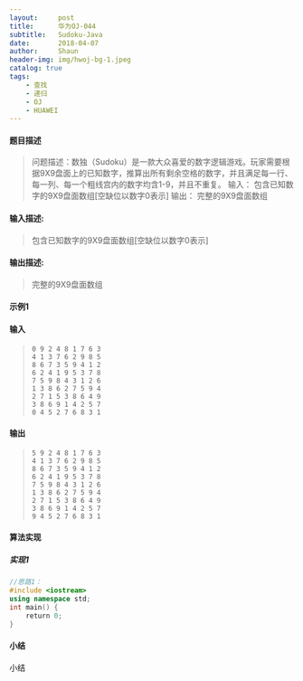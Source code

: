 ```yaml
---
layout:     post
title:      华为OJ-044
subtitle:   Sudoku-Java
date:       2018-04-07
author:     Shaun
header-img: img/hwoj-bg-1.jpeg
catalog: true
tags:
    - 查找
    - 递归
    - OJ
    - HUAWEI
---
```



#### 题目描述

> 问题描述：数独（Sudoku）是一款大众喜爱的数字逻辑游戏。玩家需要根据9X9盘面上的已知数字，推算出所有剩余空格的数字，并且满足每一行、每一列、每一个粗线宫内的数字均含1-9，并且不重复。
> 输入：
> 包含已知数字的9X9盘面数组[空缺位以数字0表示]
> 输出：
> 完整的9X9盘面数组

#### 输入描述:

> 包含已知数字的9X9盘面数组[空缺位以数字0表示]

#### 输出描述:

> 完整的9X9盘面数组

#### 示例1

#### 输入

> ```
> 0 9 2 4 8 1 7 6 3
> 4 1 3 7 6 2 9 8 5
> 8 6 7 3 5 9 4 1 2
> 6 2 4 1 9 5 3 7 8
> 7 5 9 8 4 3 1 2 6
> 1 3 8 6 2 7 5 9 4
> 2 7 1 5 3 8 6 4 9
> 3 8 6 9 1 4 2 5 7
> 0 4 5 2 7 6 8 3 1
> ```

#### 输出

> ```
> 5 9 2 4 8 1 7 6 3
> 4 1 3 7 6 2 9 8 5
> 8 6 7 3 5 9 4 1 2
> 6 2 4 1 9 5 3 7 8
> 7 5 9 8 4 3 1 2 6
> 1 3 8 6 2 7 5 9 4
> 2 7 1 5 3 8 6 4 9
> 3 8 6 9 1 4 2 5 7
> 9 4 5 2 7 6 8 3 1
> ```



#### 算法实现



##### 实现1

```C++
//思路1：
#include <iostream>
using namespace std;
int main() {
    return 0;
}
```




#### 小结

小结






